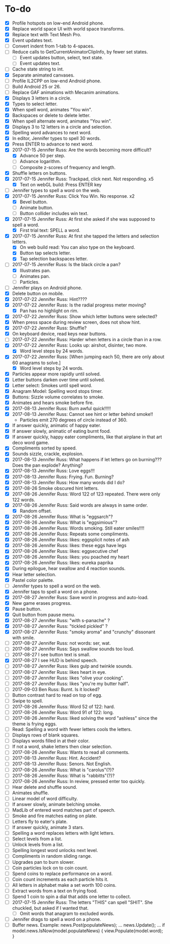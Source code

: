 # To-do

- [x] Profile hotspots on low-end Android phone.
- [x] Replace world space UI with world space transforms.
- [x] Replace text with Text Mesh Pro.
- [x] Event updates text.
- [ ] Convert indent from 1-tab to 4-spaces.
- [ ] Reduce calls to GetCurrentAnimatorClipInfo, by fewer set states.
    - [ ] Event updates button, select, text state.
    - [ ] Event updates text.
- [ ] Cache state string to int.
- [x] Separate animated canvases.
- [ ] Profile IL2CPP on low-end Android phone.
- [ ] Build Android 25 or 26.
- [ ] Replace GAF animations with Mecanim animations.
- [x] Displays 3 letters in a circle.
- [x] Types to select letter.
- [x] When spell word, animates "You win".
- [x] Backspaces or delete to delete letter.
- [x] When spell alternate word, animates "You win".
- [x] Displays 3 to 12 letters in a circle and selection.
- [x] Spelling word advances to next word.
- [x] In editor, Jennifer types to spell 30 words.
- [x] Press ENTER to advance to next word.
- [x] 2017-07-15 Jennifer Russ: Are the words becoming more difficult?
	- [x] Advance 50 per step.
	- [ ] Advance logarithm.
	- [ ] Composite z-scores of frequency and length.
- [x] Shuffle letters on buttons.
- [x] 2017-07-15 Jennifer Russ: Trackpad, click next. Not responding. x5
	- [x] Text on webGL build:  Press ENTER key
- [ ] Jennifer types to spell a word on the web.
- [x] 2017-07-15 Jennifer Russ: Click You Win.  No response.  x2
	- [x] Bevel button.
	- [ ] Animate button.
	- [ ] Button collider includes win text.
- [x] 2017-07-15 Jennifer Russ: At first she asked if she was supposed to spell a word.
	- [x] First trial text:  SPELL a word.
- [x] 2017-07-15 Jennifer Russ: At first she tapped the letters and selection letters.
	- [x] On web build read:  You can also type on the keyboard.
	- [x] Button tap selects letter.
	- [x] Tap selection backspaces letter.
- [ ] 2017-07-15 Jennifer Russ: Is the black circle a pan?
	- [x] Illustrates pan.
	- [ ] Animates pan.
	- [ ] Particles.
- [ ] Jennifer plays on Android phone.
- [x] Delete button on mobile.
- [x] 2017-07-22 Jennifer Russ: Hint????
- [x] 2017-07-22 Jennifer Russ: Is the radial progress meter moving?
	- [x] Pan has no highlight on rim.
- [x] 2017-07-22 Jennifer Russ: Show which letter buttons were selected?
- [x] When press space during review screen, does not show hint.
- [x] 2017-07-22 Jennifer Russ: Shuffle?
- [x] On keyboard device, read keys near buttons.
- [ ] 2017-07-22 Jennifer Russ: Harder when letters in a circle than in a row.
- [x] 2017-07-22 Jennifer Russ: Looks up:  airshot, disinter, two more.
	- [x] Word level steps by 24 words.
- [x] 2017-07-22 Jennifer Russ: [When jumping each 50, there are only about 60 anagrams to solve.]
	- [x] Word level steps by 24 words.
- [x] Particles appear more rapidly until solved.
- [x] Letter buttons darken over time until solved.
- [x] Letter select:  Smokes until spell word.
- [x] Anagram Model:  Spelling word stops timer.
- [x] Buttons:  Sizzle volume correlates to smoke.
- [x] Animates and hears smoke before fire.
- [x] 2017-08-13 Jennifer Russ: Burn awful quick!!!!!
- [x] 2017-08-13 Jennifer Russ: Cannot see hint or letter behind smoke!!
	- Particles emit 270 degrees of circle instead of 360.
- [x] If answer quickly, animatic of happy eater.
- [x] If answer slowly, animatic of eating burnt food.
- [x] If answer quickly, happy eater compliments, like that airplane in that art deco word game.
- [x] Compliments sorted by speed.
- [x] Sounds sizzle, crackle, explosion.
- [x] 2017-08-13 Jennifer Russ: What happens if let letters go on burning???  Does the pan explode?  Anything?
- [x] 2017-08-13 Jennifer Russ: Love eggs!!!
- [x] 2017-08-13 Jennifer Russ: Frying.  Fun.  Burning?
- [x] 2017-08-13 Jennifer Russ: How many words did I do?
- [x] 2017-08-26 Smoke obscured hint letters.
- [x] 2017-08-26 Jennifer Russ: Word 122 of 123 repeated.  There were only 122 words.
- [x] 2017-08-26 Jennifer Russ: Said words are always in same order.
	- [x] Random offset.
- [x] 2017-08-26 Jennifer Russ: What is "eggsarch"?
- [x] 2017-08-26 Jennifer Russ: What is "eggsimious"?
- [x] 2017-08-26 Jennifer Russ: Words smoking.  Still eater smiles!!!!
- [x] 2017-08-26 Jennifer Russ: Repeats some compliments.
- [x] 2017-08-26 Jennifer Russ: likes: eggsplicit notes of ash
- [x] 2017-08-26 Jennifer Russ: likes: these eggs have legs
- [x] 2017-08-26 Jennifer Russ: likes: eggsecutive chef
- [x] 2017-08-26 Jennifer Russ: likes: you poached my heart
- [x] 2017-08-26 Jennifer Russ: likes: eureka paprika
- [x] During epilogue, hear swallow and 4 reaction sounds.
- [x] Hear letter selection.
- [x] Pastel color palette.
- [ ] Jennifer types to spell a word on the web.
- [x] Jennifer taps to spell a word on a phone.
- [x] 2017-08-27 Jennifer Russ: Save word in progress and auto-load.
- [x] New game erases progress.
- [x] Pause button.
- [x] Quit button from pause menu.
- [x] 2017-08-27 Jennifer Russ: "with s-panache" ?
- [x] 2017-08-27 Jennifer Russ: "tickled pickled" ?
- [x] 2017-08-27 Jennifer Russ: "smoky aroma" and "crunchy" dissonant with smile.
- [ ] 2017-08-27 Jennifer Russ: not words:  ser, wat.
- [ ] 2017-08-27 Jennifer Russ: Says swallow sounds too loud.
- [ ] 2017-08-27 I see button text is small.
- [x] 2017-08-27 I see HUD is behind speech.
- [ ] 2017-08-27 Jennifer Russ: likes gulp and twinkle sounds.
- [ ] 2017-08-27 Jennifer Russ: likes heart in eye.
- [ ] 2017-08-27 Jennifer Russ: likes "olive your cooking".
- [ ] 2017-08-27 Jennifer Russ: likes "you're my butter half".
- [ ] 2017-09-03 Ben Russ: Burnt. Is it locked?
- [ ] Button contrast hard to read on top of egg.
- [ ] Swipe to spell.
- [ ] 2017-08-26 Jennifer Russ: Word 52 of 122:  hard.
- [ ] 2017-08-26 Jennifer Russ: Word 91 of 122:  long.
- [ ] 2017-08-26 Jennifer Russ: liked solving the word "ashless" since the theme is frying eggs.
- [ ] Read: Spelling a word with fewer letters cools the letters.
- [ ] Displays rows of blank squares.
- [ ] Displays words filled in at their color.
- [ ] If not a word, shake letters then clear selection.
- [ ] 2017-08-26 Jennifer Russ: Wants to read all comments.
- [ ] 2017-08-13 Jennifer Russ: Hint.  Accident?
- [ ] 2017-08-13 Jennifer Russ: Senors.  Not English.
- [ ] 2017-08-26 Jennifer Russ: What is "carolus"(?)?
- [ ] 2017-08-26 Jennifer Russ: What is "rabbitts"(?)?
- [ ] 2017-08-26 Jennifer Russ: In review, pressed enter too quickly.
- [ ] Hear delete and shuffle sound.
- [ ] Animates shuffle.
- [ ] Linear model of word difficulty.
- [ ] If answer slowly, animate belching smoke.
- [ ] MadLib of entered word matches part of speech.
- [ ] Smoke and fire matches eating on plate.
- [ ] Letters fly to eater's plate.
- [ ] If answer quickly, animate 3 stars.
- [ ] Spelling a word replaces letters with light letters.
- [ ] Select levels from a list.
- [ ] Unlock levels from a list.
- [ ] Spelling longest word unlocks next level.
- [ ] Compliments in random sliding range.
- [ ] Upgrades pan to burn slower.
- [ ] Coin particles lock on to coin count.
- [ ] Spend coins to replace performance on a word.
- [ ] Coin count increments as each particle hits it.
- [ ] All letters in alphabet make a set worth 100 coins.
- [ ] Extract words from a text on frying food.
- [ ] Spend 1 coin to spin a dial that adds one letter to collect.
- [ ] 2017-07-15 Jennifer Russ: The letters "THIS" can spell "SHIT".  She chuckled, but asked if I wanted that.
	- [ ] Omit words that anagram to excluded words.
- [ ] Jennifer drags to spell a word on a phone.
- [ ] Buffer news.  Example:
	news.Post(populateNews);
	...
	news.Update();
	...
	if model.news.IsNow(model.populateNews) { view.Populate(model.word); }
